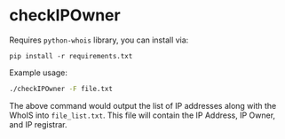 # checkIPOwner


Requires `python-whois` library, you can install via:

```
pip install -r requirements.txt
```

Example usage:

```bash
./checkIPOwner -F file.txt
```

The above command would output the list of IP addresses along with the WhoIS into `file_list.txt`. This file will contain the IP Address, IP Owner, and IP registrar.
